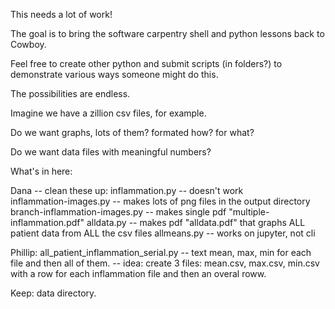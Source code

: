 This needs a lot of work!

The goal is to bring the software carpentry shell and python lessons back to Cowboy.  

Feel free to create other python and submit scripts (in folders?) to demonstrate various ways someone might do this.

The possibilities are endless.

Imagine we have a zillion csv files, for example.

Do we want graphs, lots of them?  formated how?  for what?

Do we want data files with meaningful numbers?


What's in here: 

Dana -- clean these up:
inflammation.py -- doesn't work   
inflammation-images.py -- makes lots of png files in the output directory 
branch-inflammation-images.py  -- makes single pdf "multiple-inflammation.pdf" 
alldata.py  -- makes pdf "alldata.pdf" that graphs ALL patient data from ALL the csv files 
allmeans.py  -- works on jupyter, not cli 


Phillip:
all_patient_inflammation_serial.py -- text mean, max, min for each file and then all of them. 
    -- idea:  create 3 files: mean.csv, max.csv, min.csv with a row for each inflammation file and then an overal roww.



Keep:
data directory. 



